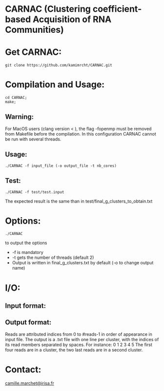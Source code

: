 CARNAC (Clustering coefficient-based Acquisition of RNA Communities)
====================================================================

# Get CARNAC:

	git clone https://github.com/kamimrcht/CARNAC.git

# Compilation and Usage:

	cd CARNAC;
	make;

## Warning:

For MacOS users (clang version < ), the flag -fopenmp must be removed from Makefile before the compilation. In this configuration CARNAC cannot be run with several threads.



## Usage:


	./CARNAC -f input_file (-o output_file -t nb_cores)


## Test:

	./CARNAC -f test/test.input
The expected result is the same than in test/final_g_clusters_to_obtain.txt


# Options:

	./CARNAC
to output the options
* -f is mandatory
* -t gets the number of threads (default 2)
* Output is written in final_g_clusters.txt by default (-o to change output name)
	
	
# I/O:

## Input format:

## Output format:

Reads are attributed indices from 0 to #reads-1 in order of appearance in input file.
The output is a .txt file with one line per cluster, with the indices of its read members separated by spaces.
For instance:
	0 1 2 3
	4 5
The first four reads are in a cluster, the two last reads are in a second cluster.


# Contact:

camille.marchet@irisa.fr
